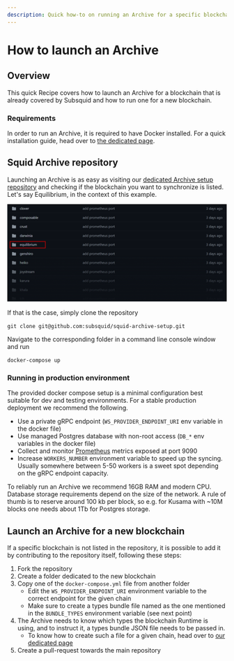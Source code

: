 ```yaml
---
description: Quick how-to on running an Archive for a specific blockchain.
---
```


# How to launch an Archive

## Overview

This quick Recipe covers how to launch an Archive for a blockchain that is already covered by Subsquid and how to run one for a new blockchain.

### Requirements

In order to run an Archive, it is required to have Docker installed. For a quick installation guide, head over to [the dedicated page](../tutorial/development-environment-set-up.md#docker).

## Squid Archive repository

Launching an Archive is as easy as visiting our [dedicated Archive setup repository](https://github.com/subsquid/squid-archive-setup) and checking if the blockchain you want to synchronize is listed. Let's say Equilibrium, in the context of this example.

![Archives list in the repository](<../.gitbook/assets/archive list.png>)

If that is the case, simply clone the repository

```
git clone git@github.com:subsquid/squid-archive-setup.git
```

Navigate to the corresponding folder in a command line console window and run

```
docker-compose up
```

### Running in production environment

The provided docker compose setup is a minimal configuration best suitable for dev and testing environments. For a stable production deployment we recommend the following.

* Use a private gRPC endpoint (`WS_PROVIDER_ENDPOINT_URI` env variable in the docker file)
* Use managed Postgres database with non-root access (`DB_*` env variables in the docker file)
* Collect and monitor [Prometheus](https://prometheus.io) metrics exposed at port 9090
* Increase `WORKERS_NUMBER` environment variable to speed up the syncing. Usually somewhere between 5-50 workers is a sweet spot depending on the gRPC endpoint capacity.

To reliably run an Archive we recommend 16GB RAM and modern CPU. Database storage requirements depend on the size of the network. A rule of thumb is to reserve around 100 kb per block, so e.g. for Kusama with \~10M blocks one needs about 1Tb for Postgres storage.

## Launch an Archive for a new blockchain

If a specific blockchain is not listed in the repository, it is possible to add it by contributing to the repository itself, following these steps:

1. Fork the repository
2. Create a folder dedicated to the new blockchain
3. Copy one of the `docker-compose.yml` file from another folder&#x20;
   * Edit the `WS_PROVIDER_ENDPOINT_URI` environment variable to the correct endpoint for the given chain
   * Make sure to create a types bundle file named as the one mentioned in the `BUNDLE_TYPES` environment variable (see next point)
4. The Archive needs to know which types the blockchain Runtime is using, and to instruct it, a types bundle JSON file needs to be passed in.
   * To know how to create such a file for a given chain, head over to [our dedicated page](../faq/where-do-i-get-a-type-bundle-for-my-chain.md)
5. Create a pull-request towards the main repository
